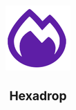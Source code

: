 <!-- PROJECT LOGO -->
<p align="center">
    <img src="./manadrop.svg" alt="Manadrop logo" width="150" height="150" title="Logo"/>
</p>

<h1 align="center">Hexadrop</h1>
